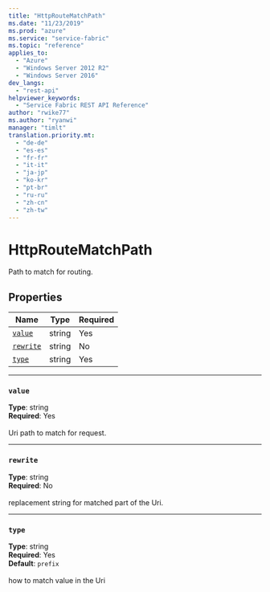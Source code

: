 ```yaml
---
title: "HttpRouteMatchPath"
ms.date: "11/23/2019"
ms.prod: "azure"
ms.service: "service-fabric"
ms.topic: "reference"
applies_to: 
  - "Azure"
  - "Windows Server 2012 R2"
  - "Windows Server 2016"
dev_langs: 
  - "rest-api"
helpviewer_keywords: 
  - "Service Fabric REST API Reference"
author: "rwike77"
ms.author: "ryanwi"
manager: "timlt"
translation.priority.mt: 
  - "de-de"
  - "es-es"
  - "fr-fr"
  - "it-it"
  - "ja-jp"
  - "ko-kr"
  - "pt-br"
  - "ru-ru"
  - "zh-cn"
  - "zh-tw"
---
```

# HttpRouteMatchPath

Path to match for routing.

## Properties
| Name | Type | Required |
| --- | --- | --- |
| [`value`](#value) | string | Yes |
| [`rewrite`](#rewrite) | string | No |
| [`type`](#type) | string | Yes |

____
### `value`
__Type__: string <br/>
__Required__: Yes<br/>
<br/>
Uri path to match for request.

____
### `rewrite`
__Type__: string <br/>
__Required__: No<br/>
<br/>
replacement string for matched part of the Uri.

____
### `type`
__Type__: string <br/>
__Required__: Yes<br/>
__Default__: `prefix` <br/>
<br/>
how to match value in the Uri

